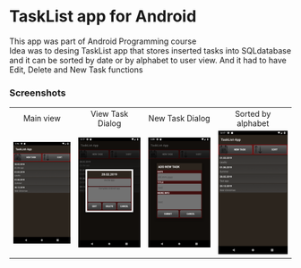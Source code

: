 # TaskList app for Android

This app was part of Android Programming course\
Idea was to desing TaskList app that stores inserted tasks into SQLdatabase\
and it can be sorted by date or by alphabet to user view. And it had to have Edit, Delete and New Task functions

### Screenshots  

<table>
  <tr align="center">
    <td>Main view</td>
    <td>View Task Dialog</td>
    <td>New Task Dialog</td>
    <td>Sorted by alphabet</td>
  </tr>
  <tr>
    <td><img src="Screenshots/mainView.png"></td>
    <td><img src="Screenshots/viewTask.png"></td>
    <td><img src="Screenshots/newTask.png"></td>
    <td><img src="Screenshots/byAlphabet.png"></td>
  </tr>
</table>
  
